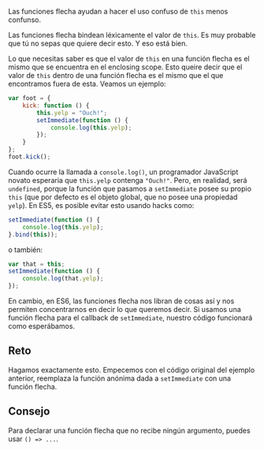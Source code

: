 Las funciones flecha ayudan a hacer el uso confuso de `this` menos confunso.

Las funciones flecha bindean léxicamente el valor de `this`.  Es muy probable que tú no sepas que quiere decir esto. Y eso está bien.

Lo que necesitas saber es que el valor de `this` en una función flecha es el mismo que se encuentra en el enclosing scope. Esto queire decir que el valor de `this` dentro de una función flecha es el mismo que el que encontramos fuera de esta.
Veamos un ejemplo:

```js
var foot = {
    kick: function () {
        this.yelp = "Ouch!";
        setImmediate(function () {
            console.log(this.yelp);
        });
    }
};
foot.kick();
```

Cuando ocurre la llamada a `console.log()`, un programador JavaScript novato esperaria que `this.yelp` contenga `"Ouch!"`. Pero, en realidad, será `undefined`, porque la función que pasamos a `setImmediate` posee su propio `this` (que por defecto es el objeto global, que no posee una propiedad `yelp`). En ES5, es posible evitar esto usando hacks como:

```js
setImmediate(function () {
    console.log(this.yelp);
}.bind(this));
```

o también:

```js
var that = this;
setImmediate(function () {
    console.log(that.yelp);
});
```

En cambio, en ES6, las funciones flecha nos libran de cosas así y nos permiten concentrarnos en decir lo que queremos decir. Si usamos una función flecha para el callback de `setImmediate`, nuestro código funcionará como esperábamos.

## Reto

Hagamos exactamente esto. Empecemos con el código original del ejemplo anterior, reemplaza la función anónima dada a `setImmediate` con una función flecha.

## Consejo

Para declarar una función flecha que no recibe ningún argumento, puedes usar `() => ...`.
